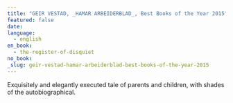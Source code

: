 ```yaml
---
title: "GEIR VESTAD, _HAMAR ARBEIDERBLAD_, Best Books of the Year 2015"
featured: false
date:
language:
  - english
en_book:
  - the-register-of-disquiet
no_book:
_slug: geir-vestad-hamar-arbeiderblad-best-books-of-the-year-2015
---
```


Exquisitely and elegantly executed tale of parents and children, with shades of the autobiographical.

